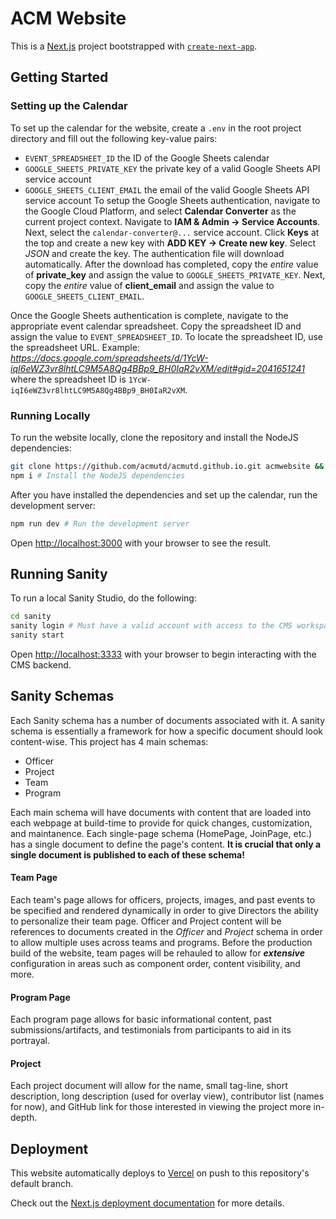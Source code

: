 # ACM Website

This is a [Next.js](https://nextjs.org/) project bootstrapped with [`create-next-app`](https://github.com/vercel/next.js/tree/canary/packages/create-next-app).

## Getting Started

### Setting up the Calendar

To set up the calendar for the website, create a `.env` in the root project directory and fill out the following key-value pairs:

- `EVENT_SPREADSHEET_ID` the ID of the Google Sheets calendar
- `GOOGLE_SHEETS_PRIVATE_KEY` the private key of a valid Google Sheets API service account
- `GOOGLE_SHEETS_CLIENT_EMAIL` the email of the valid Google Sheets API service account
  To setup the Google Sheets authentication, navigate to the Google Cloud Platform, and select **Calendar Converter** as the current project context. Navigate to **IAM & Admin -> Service Accounts**. Next, select the `calendar-converter@...` service account. Click **Keys** at the top and create a new key with **ADD KEY -> Create new key**. Select _JSON_ and create the key. The authentication file will download automatically. After the download has completed, copy the _entire_ value of **private_key** and assign the value to `GOOGLE_SHEETS_PRIVATE_KEY`. Next, copy the _entire_ value of **client_email** and assign the value to `GOOGLE_SHEETS_CLIENT_EMAIL`.

Once the Google Sheets authentication is complete, navigate to the appropriate event calendar spreadsheet. Copy the spreadsheet ID and assign the value to `EVENT_SPREADSHEET_ID`. To locate the spreadsheet ID, use the spreadsheet URL. Example: _https://docs.google.com/spreadsheets/d/1YcW-iqI6eWZ3vr8lhtLC9M5A8Qg4BBp9_BH0IaR2vXM/edit#gid=2041651241_ where the spreadsheet ID is `1YcW-iqI6eWZ3vr8lhtLC9M5A8Qg4BBp9_BH0IaR2vXM`.

### Running Locally

To run the website locally, clone the repository and install the NodeJS dependencies:

```bash
git clone https://github.com/acmutd/acmutd.github.io.git acmwebsite && cd acmwebsite # Clone the repo and change your working directory
npm i # Install the NodeJS dependencies
```

After you have installed the dependencies and set up the calendar, run the development server:

```bash
npm run dev # Run the development server
```

Open [http://localhost:3000](http://localhost:3000) with your browser to see the result.

## Running Sanity

To run a local Sanity Studio, do the following:

```bash
cd sanity
sanity login # Must have a valid account with access to the CMS workspace.
sanity start
```

Open [http://localhost:3333](http://localhost:3333) with your browser to begin interacting with the CMS backend.

## Sanity Schemas

Each Sanity schema has a number of documents associated with it. A sanity schema is essentially a framework for how a specific document should look content-wise. This project has 4 main schemas:

- Officer
- Project
- Team
- Program

Each main schema will have documents with content that are loaded into each webpage at build-time to provide for quick changes, customization, and maintanence. Each single-page schema (HomePage, JoinPage, etc.) has a single document to define the page's content. **It is crucial that only a single document is published to each of these schema!**

#### Team Page

Each team's page allows for officers, projects, images, and past events to be specified and rendered dynamically in order to give Directors the ability to personalize their team page. Officer and Project content will be references to documents created in the _Officer_ and _Project_ schema in order to allow multiple uses across teams and programs. Before the production build of the website, team pages will be rehauled to allow for **_extensive_** configuration in areas such as component order, content visibility, and more.

#### Program Page

Each program page allows for basic informational content, past submissions/artifacts, and testimonials from participants to aid in its portrayal.

#### Project

Each project document will allow for the name, small tag-line, short description, long description (used for overlay view), contributor list (names for now), and GitHub link for those interested in viewing the project more in-depth.

## Deployment

This website automatically deploys to [Vercel](https://vercel.com) on push to
this repository's default branch.

Check out the [Next.js deployment documentation](https://nextjs.org/docs/deployment)
for more details.
